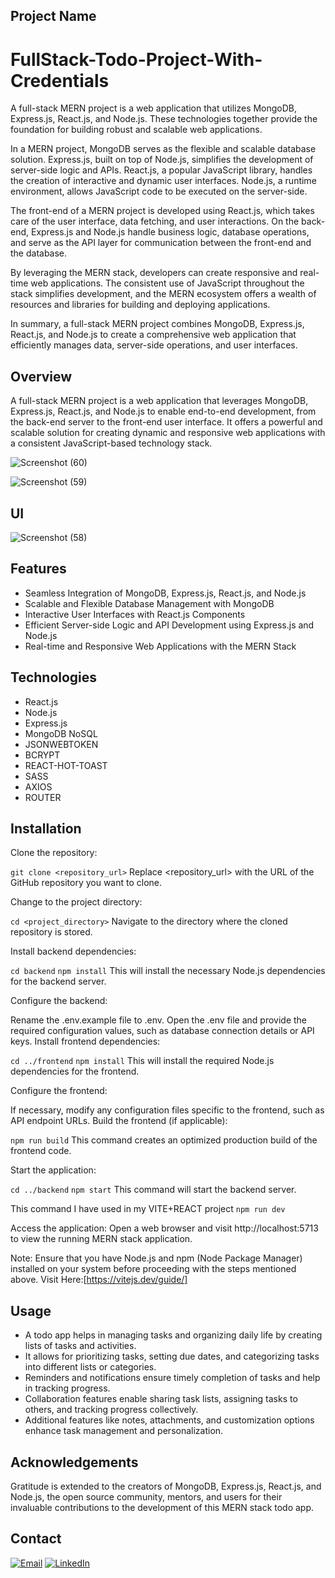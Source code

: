 
## Project Name
# FullStack-Todo-Project-With-Credentials 
A full-stack MERN project is a web application that utilizes MongoDB, Express.js, React.js, and Node.js. These technologies together provide the foundation for building robust and scalable web applications.

In a MERN project, MongoDB serves as the flexible and scalable database solution. Express.js, built on top of Node.js, simplifies the development of server-side logic and APIs. React.js, a popular JavaScript library, handles the creation of interactive and dynamic user interfaces. Node.js, a runtime environment, allows JavaScript code to be executed on the server-side.

The front-end of a MERN project is developed using React.js, which takes care of the user interface, data fetching, and user interactions. On the back-end, Express.js and Node.js handle business logic, database operations, and serve as the API layer for communication between the front-end and the database.

By leveraging the MERN stack, developers can create responsive and real-time web applications. The consistent use of JavaScript throughout the stack simplifies development, and the MERN ecosystem offers a wealth of resources and libraries for building and deploying applications.

In summary, a full-stack MERN project combines MongoDB, Express.js, React.js, and Node.js to create a comprehensive web application that efficiently manages data, server-side operations, and user interfaces.

## Overview
A full-stack MERN project is a web application that leverages MongoDB, Express.js, React.js, and Node.js to enable end-to-end development, from the back-end server to the front-end user interface. It offers a powerful and scalable solution for creating dynamic and responsive web applications with a consistent JavaScript-based technology stack.

![Screenshot (60)](https://github.com/ChetanaBadgujar/FullStack-Todo-Project-With-Credentials/assets/74963213/643a1366-ef8b-48b4-a38a-015baa6c0963)

![Screenshot (59)](https://github.com/ChetanaBadgujar/FullStack-Todo-Project-With-Credentials/assets/74963213/41763738-2a20-4ed0-a820-882fa0aa1fe1)

## UI
![Screenshot (58)](https://github.com/ChetanaBadgujar/FullStack-Todo-Project-With-Credentials/assets/74963213/666108ed-4c81-4c2b-92cc-4a8192f3dd87)


## Features

- Seamless Integration of MongoDB, Express.js, React.js, and Node.js
- Scalable and Flexible Database Management with MongoDB
- Interactive User Interfaces with React.js Components
- Efficient Server-side Logic and API Development using Express.js and Node.js
- Real-time and Responsive Web Applications with the MERN Stack

## Technologies
- React.js
- Node.js
- Express.js
- MongoDB NoSQL
- JSONWEBTOKEN
- BCRYPT
- REACT-HOT-TOAST
- SASS
- AXIOS
- ROUTER


## Installation
Clone the repository:


`git clone <repository_url>`
Replace <repository_url> with the URL of the GitHub repository you want to clone.

Change to the project directory:


`cd <project_directory>`
Navigate to the directory where the cloned repository is stored.

Install backend dependencies:


`cd backend`
`npm install`
This will install the necessary Node.js dependencies for the backend server.

Configure the backend:

Rename the .env.example file to .env.
Open the .env file and provide the required configuration values, such as database connection details or API keys.
Install frontend dependencies:

`cd ../frontend`
`npm install`
This will install the required Node.js dependencies for the frontend.

Configure the frontend:

If necessary, modify any configuration files specific to the frontend, such as API endpoint URLs.
Build the frontend (if applicable):


`npm run build`
This command creates an optimized production build of the frontend code.

Start the application:

`cd ../backend`
`npm start`
This command will start the backend server.

This command I have used in my VITE+REACT project
`npm run dev`

Access the application:
Open a web browser and visit http://localhost:5713 to view the running MERN stack application.

Note: Ensure that you have Node.js and npm (Node Package Manager) installed on your system before proceeding with the steps mentioned above.
Visit Here:[https://vitejs.dev/guide/]

## Usage
- A todo app helps in managing tasks and organizing daily life by creating lists of tasks and activities.
- It allows for prioritizing tasks, setting due dates, and categorizing tasks into different lists or categories.
- Reminders and notifications ensure timely completion of tasks and help in tracking progress.
- Collaboration features enable sharing task lists, assigning tasks to others, and tracking progress collectively.
- Additional features like notes, attachments, and customization options enhance task management and personalization.

## Acknowledgements
Gratitude is extended to the creators of MongoDB, Express.js, React.js, and Node.js, the open source community, mentors, and users for their invaluable contributions to the development of this MERN stack todo app.

## Contact
[![Email](https://img.shields.io/badge/Email-green)](mailto:chetanabadgujar32548@gmail.com)
[![LinkedIn](https://img.shields.io/badge/LinkedIn-blue?logo=linkedin)](https://www.linkedin.com/in/chetanabadgujar/)


